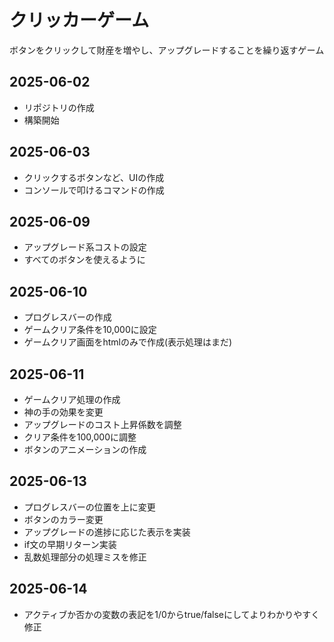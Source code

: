 # クリッカーゲーム
ボタンをクリックして財産を増やし、アップグレードすることを繰り返すゲーム
## 2025-06-02
- リポジトリの作成
- 構築開始
## 2025-06-03
- クリックするボタンなど、UIの作成
- コンソールで叩けるコマンドの作成
## 2025-06-09
- アップグレード系コストの設定
- すべてのボタンを使えるように
## 2025-06-10
- プログレスバーの作成
- ゲームクリア条件を10,000に設定
- ゲームクリア画面をhtmlのみで作成(表示処理はまだ)
## 2025-06-11
- ゲームクリア処理の作成
- 神の手の効果を変更
- アップグレードのコスト上昇係数を調整
- クリア条件を100,000に調整
- ボタンのアニメーションの作成
## 2025-06-13
- プログレスバーの位置を上に変更
- ボタンのカラー変更
- アップグレードの進捗に応じた表示を実装
- if文の早期リターン実装
- 乱数処理部分の処理ミスを修正
## 2025-06-14
- アクティブか否かの変数の表記を1/0からtrue/falseにしてよりわかりやすく修正